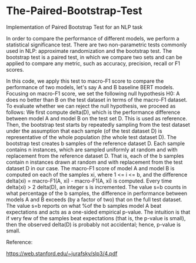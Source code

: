 # The-Paired-Bootstrap-Test
Implementation of Paired Bootstrap Test for an NLP task

In order to compare the performance of different models, we perform a statistical significance test. There are two non-parametric tests commonly used in NLP: approximate randomization and the bootstrap test. The bootstrap test is a paired test, in which we compare two sets and can be applied to compare any metric, such as accuracy, precision, recall or F1 scores. 

In this code, we apply this test to macro-F1 score to compare the performance of two models, let's say A and B baseline BERT models. Focusing on macro-F1 score, we set the following null hypothesis H0: A does no better than B on the test dataset in terms of the macro-F1 dataset. To evaluate whether we can reject the null hypothesis, we proceed as follows:
We first compute delta(D), which is the performance difference between model A and model B on the test set D. This is used as reference. Then, the bootstrap test starts by repeatedly sampling from the test dataset under the assumption that each sample (of the test dataset D) is representative of the whole population (the whole test dataset D). 
The bootstrap test creates b samples of the reference dataset D. Each sample contains n instances, which are sampled uniformly at random and with replacement from the reference dataset D. That is, each of the b samples contain n instances drawn at random and with replacement from the test dataset D in our case. The macro-F1 score of model A and model B is computed on each of the samples xi, where 1 <= i <= b, and the difference delta(xi) = macro-F1(A, xi) - macro-F1(A, xi) is computed. Every time delta(xi) > 2 delta(D), an integer s is incremented. The value s=b counts in what percentage of the b samples, the difference in performance between models A and B exceeds (by a factor of two) that on the full test dataset. The value s=b reports on what %of the b samples model A beat expectations and acts as a one-sided empirical p-value. The intuition is that if very few of the samples beat expectations (that is, the p-value is small), then the observed delta(D) is probably not accidental; hence, p-value is small.

Reference:

https://web.stanford.edu/~jurafsky/slp3/4.pdf
